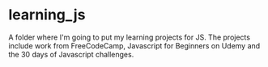 # learning_js
A folder where I'm going to put my learning projects for JS. The projects include work from FreeCodeCamp, Javascript for Beginners on Udemy and the 30 days of Javascript challenges.
